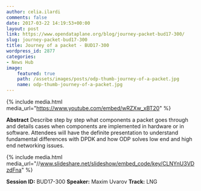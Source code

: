 ```yaml
---
author: celia.ilardi
comments: false
date: 2017-03-22 14:19:53+00:00
layout: post
link: https://www.opendataplane.org/blog/journey-packet-bud17-300/
slug: journey-packet-bud17-300
title: Journey of a packet - BUD17-300
wordpress_id: 2877
categories:
- News Hub
image:
    featured: true
    path: /assets/images/posts/odp-thumb-journey-of-a-packet.jpg
    name: odp-thumb-journey-of-a-packet.jpg
---
```


{% include media.html media_url="https://www.youtube.com/embed/wRZXw_xBT20" %}

**Abstract**
Describe step by step what components a packet goes through and details cases when components are implemented in hardware or in software. Attendees will have the definite presentation to understand fundamental differences with DPDK and how ODP solves low end and high end networking issues.

{% include media.html media_url="//www.slideshare.net/slideshow/embed_code/key/CLNYnU3VDzdFna" %}

**Session ID:** BUD17-300
**Speaker:** Maxim Uvarov
**Track:** LNG
